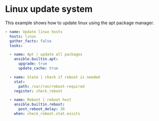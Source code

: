 # Linux update system

This example shows how to update linux using the apt package manager.

```yaml title="update-system.yml"
- name: Update linux hosts
  hosts: linux
  gather_facts: false
  tasks: 

  - name: Apt | update all packages
    ansible.builtin.apt:
      upgrade: true
      update_cache: true

  - name: State | check if reboot is needed
    stat: 
      path: /var/run/reboot-required
    register: check_reboot

  - name: Reboot | reboot host
    ansible.builtin.reboot:
      post_reboot_delay: 30
    when: check_reboot.stat.exists
```

